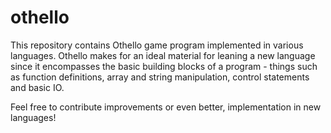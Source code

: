 othello
=======

This repository contains Othello game program implemented in various languages. Othello makes for an ideal material for leaning a new language since it encompasses the basic building blocks of a program - things such as function definitions, array and string manipulation, control statements and basic IO.

Feel free to contribute improvements or even better, implementation in new languages!
